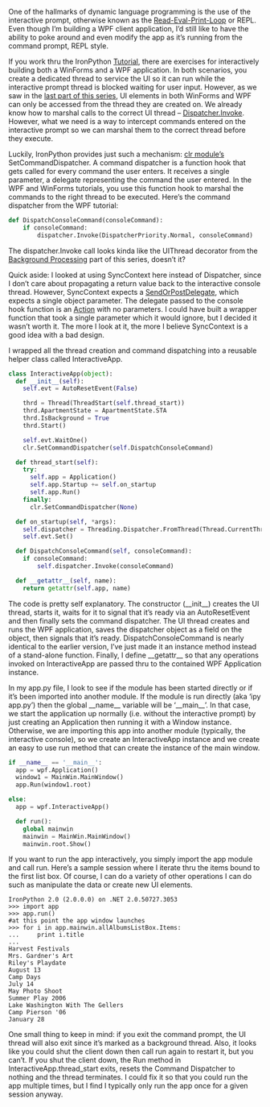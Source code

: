 One of the hallmarks of dynamic language programming is the use of the
interactive prompt, otherwise known as the
[Read-Eval-Print-Loop](http://en.wikipedia.org/wiki/REPL) or REPL. Even
though I’m building a WPF client application, I’d still like to have the
ability to poke around and even modify the app as it’s running from the
command prompt, REPL style.

If you work thru the IronPython
[Tutorial](http://www.codeplex.com/IronPython/SourceControl/changeset/file/view/43829/649827),
there are exercises for interactively building both a WinForms and a WPF
application. In both scenarios, you create a dedicated thread to service
the UI so it can run while the interactive prompt thread is blocked
waiting for user input. However, as we saw in the [last part of this
series](http://devhawk.net/2008/11/19/ironpython-and-wpf-part-4-background-processing/),
UI elements in both WinForms and WPF can only be accessed from the
thread they are created on. We already know how to marshal calls to the
correct UI thread –
[Dispatcher.Invoke](http://msdn.microsoft.com/en-us/library/system.windows.threading.dispatcher.invoke.aspx).
However, what we need is a way to intercept commands entered on the
interactive prompt so we can marshal them to the correct thread before
they execute.

Luckily, IronPython provides just such a mechanism: [clr
module’s](http://www.codeplex.com/IronPython/SourceControl/changeset/file/view/43829/649872)
SetCommandDispatcher. A command dispatcher is a function hook that gets
called for every command the user enters. It receives a single
parameter, a delegate representing the command the user entered. In the
WPF and WinForms tutorials, you use this function hook to marshal the
commands to the right thread to be executed. Here’s the command
dispatcher from the WPF tutorial:

``` python
def DispatchConsoleCommand(consoleCommand):
    if consoleCommand:
        dispatcher.Invoke(DispatcherPriority.Normal, consoleCommand)
```

The dispatcher.Invoke call looks kinda like the UIThread decorator from
the [Background
Processing](http://devhawk.net/2008/11/19/ironpython-and-wpf-part-4-background-processing/)
part of this series, doesn’t it?

Quick aside: I looked at using SyncContext here instead of Dispatcher,
since I don’t care about propagating a return value back to the
interactive console thread. However, SyncContext expects a
[SendOrPostDelegate](http://msdn.microsoft.com/en-us/library/system.threading.sendorpostcallback.aspx),
which expects a single object parameter. The delegate passed to the
console hook function is an
[Action](http://msdn.microsoft.com/en-us/library/system.action.aspx)
with no parameters. I could have built a wrapper function that took a
single parameter which it would ignore, but I decided it wasn’t worth
it. The more I look at it, the more I believe SyncContext is a good idea
with a bad design.

I wrapped all the thread creation and command dispatching into a
reusable helper class called InteractiveApp.

```python
class InteractiveApp(object):
  def __init__(self):
    self.evt = AutoResetEvent(False)

    thrd = Thread(ThreadStart(self.thread_start))
    thrd.ApartmentState = ApartmentState.STA
    thrd.IsBackground = True
    thrd.Start()

    self.evt.WaitOne()
    clr.SetCommandDispatcher(self.DispatchConsoleCommand)

  def thread_start(self):
    try:
      self.app = Application()
      self.app.Startup += self.on_startup
      self.app.Run()
    finally:
      clr.SetCommandDispatcher(None)

  def on_startup(self, *args):
    self.dispatcher = Threading.Dispatcher.FromThread(Thread.CurrentThread)
    self.evt.Set()

  def DispatchConsoleCommand(self, consoleCommand):
    if consoleCommand:
        self.dispatcher.Invoke(consoleCommand)

  def __getattr__(self, name):
    return getattr(self.app, name)
```

The code is pretty self explanatory. The constructor (\_\_init\_\_)
creates the UI thread, starts it, waits for it to signal that it’s ready
via an AutoResetEvent and then finally sets the command dispatcher. The
UI thread creates and runs the WPF application, saves the dispatcher
object as a field on the object, then signals that it’s ready.
DispatchConsoleCommand is nearly identical to the earlier version, I’ve
just made it an instance method instead of a stand-alone function.
Finally, I define \_\_getattr\_\_ so that any operations invoked on
InteractiveApp are passed thru to the contained WPF Application
instance.

In my app.py file, I look to see if the module has been started directly
or if it’s been imported into another module. If the module is run
directly (aka ‘ipy app.py’) then the global \_\_name\_\_ variable will
be ‘\_\_main\_\_’. In that case, we start the application up normally
(i.e. without the interactive prompt) by just creating an Application
then running it with a Window instance. Otherwise, we are importing this
app into another module (typically, the interactive console), so we
create an InteractiveApp instance and we create an easy to use run
method that can create the instance of the main window.

``` python
if __name__ == '__main__':
  app = wpf.Application()
  window1 = MainWin.MainWindow()
  app.Run(window1.root)

else:  
  app = wpf.InteractiveApp()

  def run():
    global mainwin
    mainwin = MainWin.MainWindow()
    mainwin.root.Show()
```

If you want to run the app interactively, you simply import the app
module and call run. Here’s a sample session where I iterate thru the
items bound to the first list box. Of course, I can do a variety of
other operations I can do such as manipulate the data or create new UI
elements.

```
IronPython 2.0 (2.0.0.0) on .NET 2.0.50727.3053
>>> import app
>>> app.run()
#at this point the app window launches
>>> for i in app.mainwin.allAlbumsListBox.Items:
...     print i.title
...
Harvest Festivals
Mrs. Gardner's Art
Riley's Playdate
August 13
Camp Days
July 14
May Photo Shoot
Summer Play 2006
Lake Washington With The Gellers
Camp Pierson '06
January 28
```

One small thing to keep in mind: if you exit the command prompt, the UI
thread will also exit since it’s marked as a background thread. Also, it
looks like you could shut the client down then call run again to restart
it, but you can’t. If you shut the client down, the Run method in
InteractiveApp.thread\_start exits, resets the Command Dispatcher to
nothing and the thread terminates. I could fix it so that you could run
the app multiple times, but I find I typically only run the app once for
a given session anyway.
